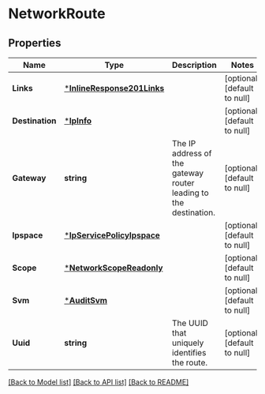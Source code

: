# NetworkRoute

## Properties
Name | Type | Description | Notes
------------ | ------------- | ------------- | -------------
**Links** | [***InlineResponse201Links**](inline_response_201__links.md) |  | [optional] [default to null]
**Destination** | [***IpInfo**](ip_info.md) |  | [optional] [default to null]
**Gateway** | **string** | The IP address of the gateway router leading to the destination. | [optional] [default to null]
**Ipspace** | [***IpServicePolicyIpspace**](ip_service_policy_ipspace.md) |  | [optional] [default to null]
**Scope** | [***NetworkScopeReadonly**](network_scope_readonly.md) |  | [optional] [default to null]
**Svm** | [***AuditSvm**](audit_svm.md) |  | [optional] [default to null]
**Uuid** | **string** | The UUID that uniquely identifies the route. | [optional] [default to null]

[[Back to Model list]](../README.md#documentation-for-models) [[Back to API list]](../README.md#documentation-for-api-endpoints) [[Back to README]](../README.md)


